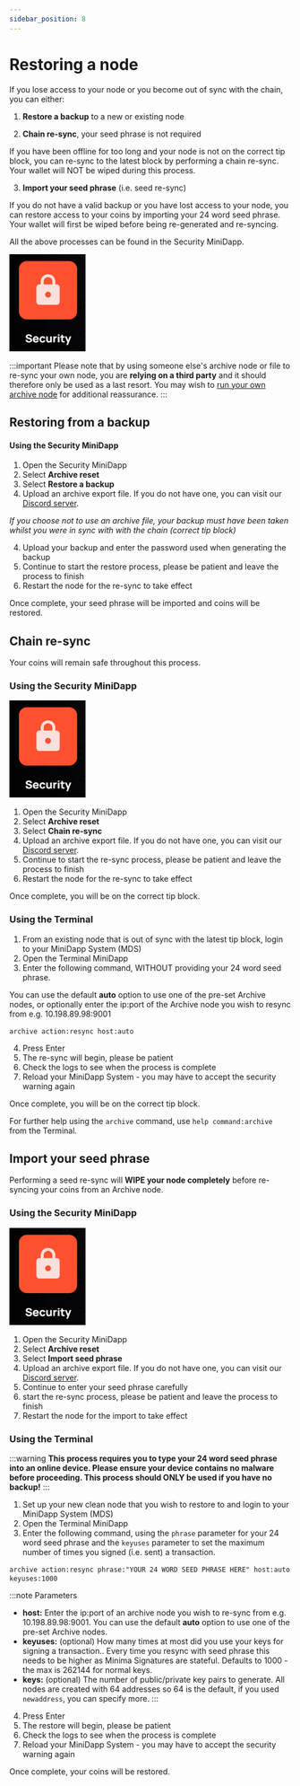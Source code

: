 ```yaml
---
sidebar_position: 8
---
```


# Restoring a node

If you lose access to your node or you become out of sync with the chain, you can either:
1. **Restore a backup** to a new or existing node

2. **Chain re-sync**, your seed phrase is not required 

  If you have been offline for too long and your node is not on the correct tip block, you can re-sync to the latest block by performing a chain re-sync. Your wallet will NOT be wiped during this process.

3. **Import your seed phrase** (i.e. seed re-sync)

  If you do not have a valid backup or you have lost access to your node, you can restore access to your coins by importing your 24 word seed phrase. Your wallet will first be wiped before being re-generated and re-syncing.

All the above processes can be found in the Security MiniDapp.

![security](/img/app/security.png#width10)

:::important
Please note that by using someone else's archive node or file to re-sync your own node, you are **relying on a third party** and it should therefore only be used as a last resort. You may wish to [run your own archive node](/docs/runanode/archivenodes) for additional reassurance.
:::

## Restoring from a backup

<!-- For details on how to restore a backup, select your platform of choice from the [Get Started](/docs/runanode/get_started) page and see **How to restore your node from a backup** in the **FAQ** section.
 -->

#### Using the Security MiniDapp

1. Open the Security MiniDapp
2. Select **Archive reset**
3. Select **Restore a backup**
3. Upload an archive export file. If you do not have one, you can visit our [Discord server](https://discord.com/invite/minima).

*If you choose not to use an archive file, your backup must have been taken whilst you were in sync with with the chain (correct tip block)*

4. Upload your backup and enter the password used when generating the backup 
5. Continue to start the restore process, please be patient and leave the process to finish
6. Restart the node for the re-sync to take effect

Once complete, your seed phrase will be imported and coins will be restored.

## Chain re-sync

Your coins will remain safe throughout this process.

### Using the Security MiniDapp

![security](/img/app/security.png#width10)

1. Open the Security MiniDapp
2. Select **Archive reset**
3. Select **Chain re-sync**
4. Upload an archive export file. If you do not have one, you can visit our [Discord server](https://discord.com/invite/minima).
5. Continue to start the re-sync process, please be patient and leave the process to finish
6. Restart the node for the re-sync to take effect

Once complete, you will be on the correct tip block.

### Using the Terminal

1. From an existing node that is out of sync with the latest tip block, login to your MiniDapp System (MDS)
2. Open the Terminal MiniDapp
3. Enter the following command, WITHOUT providing your 24 word seed phrase.

You can use the default **auto** option to use one of the pre-set Archive nodes, or optionally enter the ip:port of the Archive node you wish to resync from e.g. 10.198.89.98:9001

```
archive action:resync host:auto
```

4. Press Enter
5. The re-sync will begin, please be patient
6. Check the logs to see when the process is complete
7. Reload your MiniDapp System - you may have to accept the security warning again 

Once complete, you will be on the correct tip block.

For further help using the `archive` command, use `help command:archive` from the Terminal.

## Import your seed phrase

Performing a seed re-sync will **WIPE your node completely** before re-syncing your coins from an Archive node.

### Using the Security MiniDapp

![security](/img/app/security.png#width10)

1. Open the Security MiniDapp
2. Select **Archive reset**
3. Select **Import seed phrase**
4. Upload an archive export file. If you do not have one, you can visit our [Discord server](https://discord.com/invite/minima).
5. Continue to enter your seed phrase carefully 
6. start the re-sync process, please be patient and leave the process to finish
7. Restart the node for the import to take effect

<!-- 
1. On your new device that you wish to restore to, go to the **Archive** page
2. Select **SEED PHRASE RE-SYNC**
3. Enter your Seed Phrase, submitting each word individually until you have completed all 24 words. 
4. Leave **Max Keys Uses** as the default 1000 if you think you have not signed over 1000 transactions, otherwise enter a higher number indicating the maximum times you have signed a transaction.
5. Select **SEED PHRASE COMPLETE**
6. Leave the default Archive Node Host as **auto** to use one of the pre-set Archive nodes, or optionally enter the ip:port of the Archive node you wish to resync from e.g. 10.198.89.98:9001
7. Click **OK**, the resync will begin, please be patient -->

### Using the Terminal

:::warning
**This process requires you to type your 24 word seed phrase into an online device. Please ensure your device contains no malware before proceeding. This process should ONLY be used if you have no backup!** 
::: 

1. Set up your new clean node that you wish to restore to and login to your MiniDapp System (MDS)
2. Open the Terminal MiniDapp
3. Enter the following command, using the `phrase` parameter for your 24 word seed phrase and the `keyuses` parameter to set the maximum number of times you signed (i.e. sent) a transaction.
```
archive action:resync phrase:"YOUR 24 WORD SEED PHRASE HERE" host:auto keyuses:1000
```
:::note Parameters
- **host:** Enter the ip:port of an archive node you wish to re-sync from e.g. 10.198.89.98:9001. You can use the default **auto** option to use one of the pre-set Archive nodes.
- **keyuses:** (optional) How many times at most did you use your keys for signing a transaction.. Every time you resync with seed phrase this needs to be higher as Minima Signatures are stateful. Defaults to 1000 - the max is 262144 for normal keys.
- **keys:** (optional) The number of public/private key pairs to generate. All nodes are created with 64 addresses so 64 is the default, if you used `newaddress`, you can specify more. 
:::

4. Press Enter
5. The restore will begin, please be patient
6. Check the logs to see when the process is complete
7. Reload your MiniDapp System - you may have to accept the security warning again 

Once complete, your coins will be restored.
